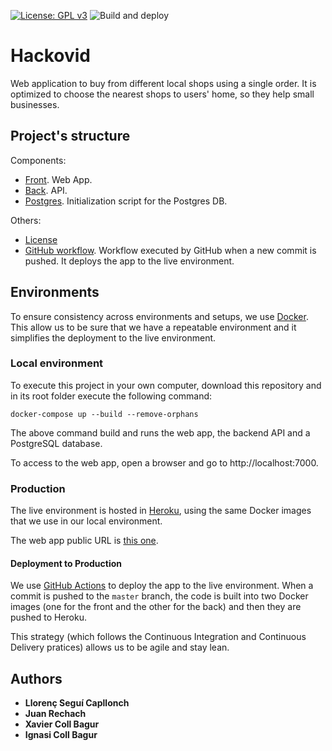 [![License: GPL v3](https://img.shields.io/badge/License-GPLv3-blue.svg)](https://www.gnu.org/licenses/gpl-3.0)
![Build and deploy](https://github.com/Els-Illencs/hackovid/workflows/Build%20and%20publish%20to%20Heroku/badge.svg?branch=master)

# Hackovid
Web application to buy from different local shops using a single order. It is optimized to choose the nearest shops to users' home, so they help small businesses.

## Project's structure
Components:
* [Front](front). Web App.
* [Back](back). API.
* [Postgres](postgres). Initialization script for the Postgres DB.

Others:
* [License](LICENSE)
* [GitHub workflow](.github/workflows.main.yml). Workflow executed by GitHub when a new commit is pushed. It deploys the app to the live environment.

## Environments
To ensure consistency across environments and setups, we use [Docker](https://www.docker.com/). This allow us to be sure that we have a repeatable environment and it simplifies the deployment to the live environment.
### Local environment
To execute this project in your own computer, download this repository and in its root folder execute the following command: 
```
docker-compose up --build --remove-orphans
```

The above command build and runs the web app, the backend API and a PostgreSQL database.

To access to the web app, open a browser and go to http://localhost:7000.

### Production
The live environment is hosted in [Heroku](https://www.heroku.com/), using the same Docker images that we use in our local environment.

The web app public URL is [this one](https://hackovid-els-illencs-front.herokuapp.com/).

#### Deployment to Production
We use [GitHub Actions](https://github.com/features/actions) to deploy the app to the live environment. When a commit is pushed to the `master` branch, the code is built into two Docker images (one for the front and the other for the back) and then they are pushed to Heroku.

This strategy (which follows the Continuous Integration and Continuous Delivery pratices) allows us to be agile and stay lean.

## Authors
* **Llorenç Seguí Capllonch**
* **Juan Rechach**
* **Xavier Coll Bagur** 
* **Ignasi Coll Bagur**
